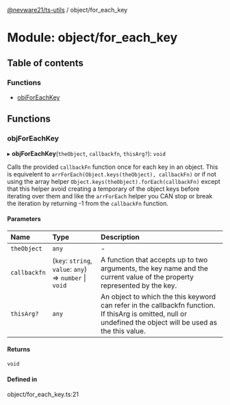 [@nevware21/ts-utils](../README.md) / object/for\_each\_key

# Module: object/for\_each\_key

## Table of contents

### Functions

- [objForEachKey](object_for_each_key.md#objforeachkey)

## Functions

### objForEachKey

▸ **objForEachKey**(`theObject`, `callbackfn`, `thisArg?`): `void`

Calls the provided `callbackFn` function once for each key in an object. This is equivelent to `arrForEach(Object.keys(theObject), callbackFn)` or
if not using the array helper `Object.keys(theObject).forEach(callbackFn)` except that this helper avoid creating a temporary of the object
keys before iterating over them and like the `arrForEach` helper you CAN stop or break the iteration by returning -1 from the `callbackFn` function.

#### Parameters

| Name | Type | Description |
| :------ | :------ | :------ |
| `theObject` | `any` | - |
| `callbackfn` | (`key`: `string`, `value`: `any`) => `number` \| `void` | A function that accepts up to two arguments, the key name and the current value of the property represented by the key. |
| `thisArg?` | `any` | An object to which the this keyword can refer in the callbackfn function. If thisArg is omitted, null or undefined the object will be used as the this value. |

#### Returns

`void`

#### Defined in

object/for_each_key.ts:21
